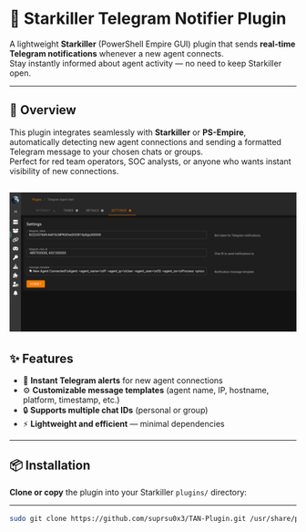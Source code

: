 # 🔔 Starkiller Telegram Notifier Plugin

A lightweight **Starkiller** (PowerShell Empire GUI) plugin that sends **real-time Telegram notifications** whenever a new agent connects.  
Stay instantly informed about agent activity — no need to keep Starkiller open.

---

## 🚀 Overview

This plugin integrates seamlessly with **Starkiller** or **PS-Empire**, automatically detecting new agent connections and sending a formatted Telegram message to your chosen chats or groups.  
Perfect for red team operators, SOC analysts, or anyone who wants instant visibility of new connections.

![preview](assets/2025-10-07_17-34.png)
---

## ✨ Features

- 📱 **Instant Telegram alerts** for new agent connections  
- ⚙️ **Customizable message templates** (agent name, IP, hostname, platform, timestamp, etc.)  
- 🔒 **Supports multiple chat IDs** (personal or group)  
- ⚡ **Lightweight and efficient** — minimal dependencies  
---

## 📦 Installation

**Clone or copy** the plugin into your Starkiller `plugins/` directory:

---
   ```bash
   sudo git clone https://github.com/suprsu0x3/TAN-Plugin.git /usr/share/powershell-empire/empire/server/plugins
   ```

